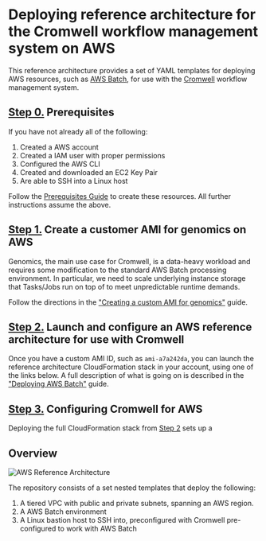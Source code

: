#  Deploying reference architecture for the Cromwell workflow management system on AWS

This reference architecture provides a set of YAML templates for deploying AWS resources, such as [AWS Batch](http://aws.amazon.com/batch/), for use with the [Cromwell](http://cromwell.readthedocs.io) workflow management system.

## [Step 0.](id:step-0) Prerequisites

If you have not already all of the following:

1. Created a AWS account
2. Created a IAM user with proper permissions
3. Configured the AWS CLI
3. Created and downloaded an EC2 Key Pair
4. Are able to SSH into a Linux host

Follow the [Prerequisites Guide](./doc/prereqs) to create these resources. All further instructions assume the above.

## [Step 1.](id:step-1) Create a customer AMI for genomics on AWS

Genomics, the main use case for Cromwell, is a data-heavy workload and requires some modification to the standard AWS Batch processing environment. In particular, we need to scale underlying instance storage that Tasks/Jobs run on top of to meet unpredictable runtime demands.

Follow the directions in the ["Creating a custom AMI for genomics"](./doc/cromwell-custom-ami) guide.

## [Step 2.](id:step-2) Launch and configure an AWS reference architecture for use with Cromwell

Once you have a custom AMI ID, such as `ami-a7a242da`, you  can launch the reference architecture CloudFormation stack in your account, using one of the links below. A full description of what is going on is described in the ["Deploying AWS Batch"](./doc/cromwell-aws-env-full) guide.


## [Step 3.](id:step-3) Configuring Cromwell for AWS

Deploying the full CloudFormation stack from [Step 2](#step-2) sets up a

## Overview

![AWS Reference Architecture](./images/refarch.png)

The repository consists of a set nested templates that deploy the following:

1. A tiered VPC with public and private subnets, spanning an AWS region.
2. A AWS Batch environment
3. A Linux bastion host to SSH into, preconfigured with Cromwell pre-configured to work with AWS Batch
